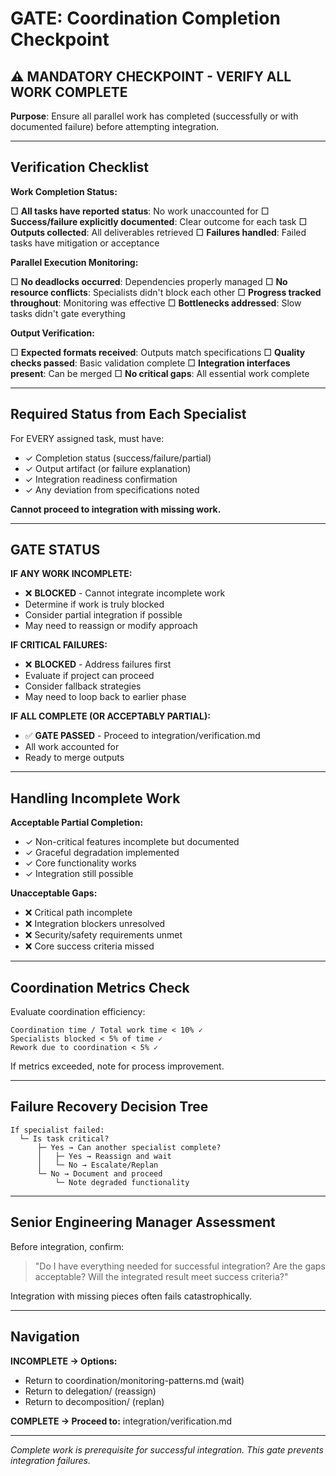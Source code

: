 # GATE: Coordination Completion Checkpoint

## ⚠️ MANDATORY CHECKPOINT - VERIFY ALL WORK COMPLETE

**Purpose**: Ensure all parallel work has completed (successfully or with documented failure) before attempting integration.

---

## Verification Checklist

**Work Completion Status:**

□ **All tasks have reported status**: No work unaccounted for
□ **Success/failure explicitly documented**: Clear outcome for each task
□ **Outputs collected**: All deliverables retrieved
□ **Failures handled**: Failed tasks have mitigation or acceptance

**Parallel Execution Monitoring:**

□ **No deadlocks occurred**: Dependencies properly managed
□ **No resource conflicts**: Specialists didn't block each other
□ **Progress tracked throughout**: Monitoring was effective
□ **Bottlenecks addressed**: Slow tasks didn't gate everything

**Output Verification:**

□ **Expected formats received**: Outputs match specifications
□ **Quality checks passed**: Basic validation complete
□ **Integration interfaces present**: Can be merged
□ **No critical gaps**: All essential work complete

---

## Required Status from Each Specialist

For EVERY assigned task, must have:
- ✓ Completion status (success/failure/partial)
- ✓ Output artifact (or failure explanation)
- ✓ Integration readiness confirmation
- ✓ Any deviation from specifications noted

**Cannot proceed to integration with missing work.**

---

## GATE STATUS

**IF ANY WORK INCOMPLETE:**
- ❌ **BLOCKED** - Cannot integrate incomplete work
- Determine if work is truly blocked
- Consider partial integration if possible
- May need to reassign or modify approach

**IF CRITICAL FAILURES:**
- ❌ **BLOCKED** - Address failures first
- Evaluate if project can proceed
- Consider fallback strategies
- May need to loop back to earlier phase

**IF ALL COMPLETE (OR ACCEPTABLY PARTIAL):**
- ✅ **GATE PASSED** - Proceed to integration/verification.md
- All work accounted for
- Ready to merge outputs

---

## Handling Incomplete Work

**Acceptable Partial Completion:**
- ✓ Non-critical features incomplete but documented
- ✓ Graceful degradation implemented
- ✓ Core functionality works
- ✓ Integration still possible

**Unacceptable Gaps:**
- ❌ Critical path incomplete
- ❌ Integration blockers unresolved
- ❌ Security/safety requirements unmet
- ❌ Core success criteria missed

---

## Coordination Metrics Check

Evaluate coordination efficiency:
```
Coordination time / Total work time < 10% ✓
Specialists blocked < 5% of time ✓
Rework due to coordination < 5% ✓
```

If metrics exceeded, note for process improvement.

---

## Failure Recovery Decision Tree

```
If specialist failed:
  └─ Is task critical?
      ├─ Yes → Can another specialist complete?
      │   ├─ Yes → Reassign and wait
      │   └─ No → Escalate/Replan
      └─ No → Document and proceed
          └─ Note degraded functionality
```

---

## Senior Engineering Manager Assessment

Before integration, confirm:
> "Do I have everything needed for successful integration? Are the gaps acceptable? Will the integrated result meet success criteria?"

Integration with missing pieces often fails catastrophically.

---

## Navigation

**INCOMPLETE → Options:**
- Return to coordination/monitoring-patterns.md (wait)
- Return to delegation/ (reassign)
- Return to decomposition/ (replan)

**COMPLETE → Proceed to:** integration/verification.md

---

*Complete work is prerequisite for successful integration. This gate prevents integration failures.*